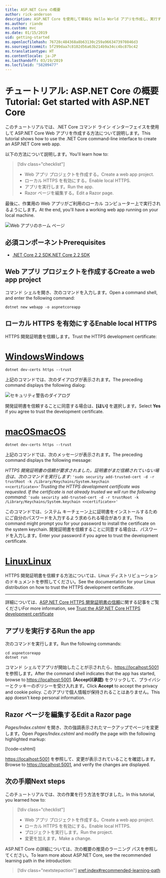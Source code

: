 ```yaml
---
title: ASP.NET Core の概要
author: rick-anderson
description: ASP.NET Core を使用して単純な Hello World アプリを作成し、実行する簡単なチュートリアルです。
ms.author: riande
ms.custom: mvc
ms.date: 01/15/2019
uid: getting-started
ms.openlocfilehash: 76728c484368a8b63130c259a9663473970846d3
ms.sourcegitcommit: 5f299daa7c8102d56a63b214b9a34cc4bc87bc42
ms.translationtype: HT
ms.contentlocale: ja-JP
ms.lasthandoff: 03/19/2019
ms.locfileid: "58209477"
---
```

# <a name="tutorial-get-started-with-aspnet-core"></a><span data-ttu-id="1140a-103">チュートリアル: ASP.NET Core の概要</span><span class="sxs-lookup"><span data-stu-id="1140a-103">Tutorial: Get started with ASP.NET Core</span></span>

<span data-ttu-id="1140a-104">このチュートリアルでは、.NET Core コマンド ライン インターフェイスを使用して ASP.NET Core Web アプリを作成する方法について説明します。</span><span class="sxs-lookup"><span data-stu-id="1140a-104">This tutorial shows how to use the .NET Core command-line interface to create an ASP.NET Core web app.</span></span>

<span data-ttu-id="1140a-105">以下の方法について説明します。</span><span class="sxs-lookup"><span data-stu-id="1140a-105">You'll learn how to:</span></span>

> [!div class="checklist"]
> * <span data-ttu-id="1140a-106">Web アプリ プロジェクトを作成する。</span><span class="sxs-lookup"><span data-stu-id="1140a-106">Create a web app project.</span></span>
> * <span data-ttu-id="1140a-107">ローカル HTTPS を有効にする。</span><span class="sxs-lookup"><span data-stu-id="1140a-107">Enable local HTTPS.</span></span>
> * <span data-ttu-id="1140a-108">アプリを実行します。</span><span class="sxs-lookup"><span data-stu-id="1140a-108">Run the app.</span></span>
> * <span data-ttu-id="1140a-109">Razor ページを編集する。</span><span class="sxs-lookup"><span data-stu-id="1140a-109">Edit a Razor page.</span></span>

<span data-ttu-id="1140a-110">最後に、作業用の Web アプリがご利用のローカル コンピューター上で実行されるようにします。</span><span class="sxs-lookup"><span data-stu-id="1140a-110">At the end, you'll have a working web app running on your local machine.</span></span>

![Web アプリのホーム ページ](_static/home-page.png)

## <a name="prerequisites"></a><span data-ttu-id="1140a-112">必須コンポーネント</span><span class="sxs-lookup"><span data-stu-id="1140a-112">Prerequisites</span></span>

* [<span data-ttu-id="1140a-113">.NET Core 2.2 SDK</span><span class="sxs-lookup"><span data-stu-id="1140a-113">.NET Core 2.2 SDK</span></span>](https://www.microsoft.com/net/download/all)

## <a name="create-a-web-app-project"></a><span data-ttu-id="1140a-114">Web アプリ プロジェクトを作成する</span><span class="sxs-lookup"><span data-stu-id="1140a-114">Create a web app project</span></span>

<span data-ttu-id="1140a-115">コマンド シェルを開き、次のコマンドを入力します。</span><span class="sxs-lookup"><span data-stu-id="1140a-115">Open a command shell, and enter the following command:</span></span>

```console
dotnet new webapp -o aspnetcoreapp
```

## <a name="enable-local-https"></a><span data-ttu-id="1140a-116">ローカル HTTPS を有効にする</span><span class="sxs-lookup"><span data-stu-id="1140a-116">Enable local HTTPS</span></span>

<span data-ttu-id="1140a-117">HTTPS 開発証明書を信頼します。</span><span class="sxs-lookup"><span data-stu-id="1140a-117">Trust the HTTPS development certificate:</span></span>

# <a name="windowstabwindows"></a>[<span data-ttu-id="1140a-118">Windows</span><span class="sxs-lookup"><span data-stu-id="1140a-118">Windows</span></span>](#tab/windows)

```console
dotnet dev-certs https --trust
```

<span data-ttu-id="1140a-119">上記のコマンドでは、次のダイアログが表示されます。</span><span class="sxs-lookup"><span data-stu-id="1140a-119">The preceding command displays the following dialog:</span></span>

![セキュリティ警告のダイアログ](~/getting-started/_static/cert.png)

<span data-ttu-id="1140a-121">開発証明書を信頼することに同意する場合は、**[はい]** を選択します。</span><span class="sxs-lookup"><span data-stu-id="1140a-121">Select **Yes** if you agree to trust the development certificate.</span></span>

# <a name="macostabmacos"></a>[<span data-ttu-id="1140a-122">macOS</span><span class="sxs-lookup"><span data-stu-id="1140a-122">macOS</span></span>](#tab/macos)

```console
dotnet dev-certs https --trust
```

<span data-ttu-id="1140a-123">上記のコマンドでは、次のメッセージが表示されます。</span><span class="sxs-lookup"><span data-stu-id="1140a-123">The preceding command displays the following message:</span></span>

<span data-ttu-id="1140a-124">*HTTPS 開発証明書の信頼が要求されました。証明書がまだ信頼されていない場合は、次のコマンドを実行します:*  `'sudo security add-trusted-cert -d -r trustRoot -k /Library/Keychains/System.keychain <<certificate>>'`</span><span class="sxs-lookup"><span data-stu-id="1140a-124">*Trusting the HTTPS development certificate was requested. If the certificate is not already trusted we will run the following command:* `'sudo security add-trusted-cert -d -r trustRoot -k /Library/Keychains/System.keychain <<certificate>>'`</span></span>

<span data-ttu-id="1140a-125">このコマンドでは、システム キーチェーン上に証明書をインストールするためにご自分のパスワードを入力するよう求められる場合があります。</span><span class="sxs-lookup"><span data-stu-id="1140a-125">This command might prompt you for your password to install the certificate on the system keychain.</span></span> <span data-ttu-id="1140a-126">開発証明書を信頼することに同意する場合は、パスワードを入力します。</span><span class="sxs-lookup"><span data-stu-id="1140a-126">Enter your password if you agree to trust the development certificate.</span></span>

# <a name="linuxtablinux"></a>[<span data-ttu-id="1140a-127">Linux</span><span class="sxs-lookup"><span data-stu-id="1140a-127">Linux</span></span>](#tab/linux)

<span data-ttu-id="1140a-128">HTTPS 開発証明書を信頼する方法については、Linux ディストリビューションのドキュメントを参照してください。</span><span class="sxs-lookup"><span data-stu-id="1140a-128">See the documentation for your Linux distribution on how to trust the HTTPS development certificate.</span></span>

---

<span data-ttu-id="1140a-129">詳細については、[ASP.NET Core HTTPS 開発証明書の信頼](xref:security/enforcing-ssl#trust-the-aspnet-core-https-development-certificate-on-windows-and-macos)に関する記事をご覧ください</span><span class="sxs-lookup"><span data-stu-id="1140a-129">For more information, see [Trust the ASP.NET Core HTTPS development certificate](xref:security/enforcing-ssl#trust-the-aspnet-core-https-development-certificate-on-windows-and-macos)</span></span>

## <a name="run-the-app"></a><span data-ttu-id="1140a-130">アプリを実行する</span><span class="sxs-lookup"><span data-stu-id="1140a-130">Run the app</span></span>

<span data-ttu-id="1140a-131">次のコマンドを実行します。</span><span class="sxs-lookup"><span data-stu-id="1140a-131">Run the following commands:</span></span>

```console
cd aspnetcoreapp
dotnet run
```

<span data-ttu-id="1140a-132">コマンド シェルでアプリが開始したことが示されたら、[https://localhost:5001](https://localhost:5001) を参照します。</span><span class="sxs-lookup"><span data-stu-id="1140a-132">After the command shell indicates that the app has started, browse to [https://localhost:5001](https://localhost:5001).</span></span> <span data-ttu-id="1140a-133">**[Accept]\(承認\)** をクリックして、プライバシーとクッキーのポリシーを受け入れます。</span><span class="sxs-lookup"><span data-stu-id="1140a-133">Click **Accept** to accept the privacy and cookie policy.</span></span> <span data-ttu-id="1140a-134">このアプリで個人情報が保持されることはありません。</span><span class="sxs-lookup"><span data-stu-id="1140a-134">This app doesn't keep personal information.</span></span>

## <a name="edit-a-razor-page"></a><span data-ttu-id="1140a-135">Razor ページを編集する</span><span class="sxs-lookup"><span data-stu-id="1140a-135">Edit a Razor page</span></span>

<span data-ttu-id="1140a-136">*Pages/Index.cshtml* を開き、次の強調表示されたマークアップでページを変更します。</span><span class="sxs-lookup"><span data-stu-id="1140a-136">Open *Pages/Index.cshtml* and modify the page with the following highlighted markup:</span></span>

[!code-cshtml[](sample/index.cshtml?highlight=9)]

<span data-ttu-id="1140a-137">[https://localhost:5001](https://localhost:5001) を参照して、変更が表示されていることを確認します。</span><span class="sxs-lookup"><span data-stu-id="1140a-137">Browse to [https://localhost:5001](https://localhost:5001), and verify the changes are displayed.</span></span>

## <a name="next-steps"></a><span data-ttu-id="1140a-138">次の手順</span><span class="sxs-lookup"><span data-stu-id="1140a-138">Next steps</span></span>

<span data-ttu-id="1140a-139">このチュートリアルでは、次の作業を行う方法を学びました。</span><span class="sxs-lookup"><span data-stu-id="1140a-139">In this tutorial, you learned how to:</span></span>

> [!div class="checklist"]
> * <span data-ttu-id="1140a-140">Web アプリ プロジェクトを作成する。</span><span class="sxs-lookup"><span data-stu-id="1140a-140">Create a web app project.</span></span>
> * <span data-ttu-id="1140a-141">ローカル HTTPS を有効にする。</span><span class="sxs-lookup"><span data-stu-id="1140a-141">Enable local HTTPS.</span></span>
> * <span data-ttu-id="1140a-142">プロジェクトを実行します。</span><span class="sxs-lookup"><span data-stu-id="1140a-142">Run the project.</span></span>
> * <span data-ttu-id="1140a-143">変更を加えます。</span><span class="sxs-lookup"><span data-stu-id="1140a-143">Make a change.</span></span>

<span data-ttu-id="1140a-144">ASP.NET Core の詳細については、次の概要の推奨のラーニング パスを参照してください。</span><span class="sxs-lookup"><span data-stu-id="1140a-144">To learn more about ASP.NET Core, see the recommended learning path in the introduction:</span></span>

> [!div class="nextstepaction"]
> <xref:index#recommended-learning-path>
